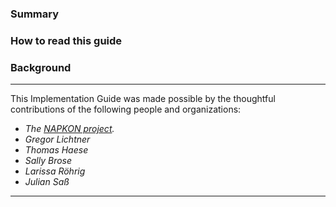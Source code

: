 ### Summary

### How to read this guide

### Background


---
This Implementation Guide was made possible by the thoughtful contributions of the following people and organizations:

- *The [NAPKON project](https://www.napkon.de).*
- *Gregor Lichtner*
- *Thomas Haese*
- *Sally Brose*
- *Larissa Röhrig*
- *Julian Saß*

---
